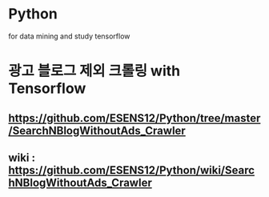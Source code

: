 # Python
for data mining and study tensorflow

# 광고 블로그 제외 크롤링 with Tensorflow
## https://github.com/ESENS12/Python/tree/master/SearchNBlogWithoutAds_Crawler
## wiki : https://github.com/ESENS12/Python/wiki/SearchNBlogWithoutAds_Crawler
